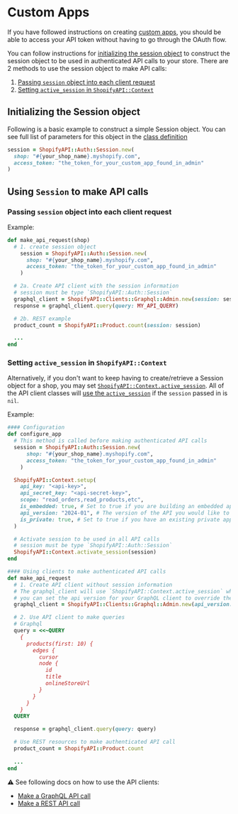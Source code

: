 # Custom Apps

If you have followed instructions on creating [custom apps](https://help.shopify.com/current/manual/apps/app-types/custom-apps), you should be able to access your API token without having to go through the OAuth flow.

You can follow instructions for [initializing the session object](#initializing-the-session-object) to construct the session object to be used in authenticated API calls to your store.  There are 2 methods to use the session object to make API calls:
1. [Passing `session` object into each client request](#passing-session-object-into-each-client-request)
2. [Setting `active_session` in `ShopifyAPI::Context`](#setting-active-session-in-shopifyapicontext)

## Initializing the Session object
Following is a basic example to construct a simple Session object. You can see full list of parameters for this object in the [class definition](https://github.com/Shopify/shopify-api-ruby/blob/main/lib/shopify_api/auth/session.rb)
```ruby
session = ShopifyAPI::Auth::Session.new(
  shop: "#{your_shop_name}.myshopify.com",
  access_token: "the_token_for_your_custom_app_found_in_admin"
)

```
## Using `Session` to make API calls

### Passing `session` object into each client request
Example:
```ruby
def make_api_request(shop)
  # 1. create session object
    session = ShopifyAPI::Auth::Session.new(
      shop: "#{your_shop_name}.myshopify.com",
      access_token: "the_token_for_your_custom_app_found_in_admin"
    )

  # 2a. Create API client with the session information
  # session must be type `ShopifyAPI::Auth::Session`
  graphql_client = ShopifyAPI::Clients::Graphql::Admin.new(session: session)
  response = graphql_client.query(query: MY_API_QUERY)

  # 2b. REST example
  product_count = ShopifyAPI::Product.count(session: session)

  ...
end
```

### Setting `active_session` in `ShopifyAPI::Context`
Alternatively, if you don't want to keep having to create/retrieve a Session object for a shop, you may set [`ShopifyAPI::Context.active_session`](https://github.com/Shopify/shopify-api-ruby/blob/main/lib/shopify_api/context.rb#L144).
All of the API client classes will [use the `active_session`](https://github.com/Shopify/shopify-api-ruby/blob/c3bb9d8f8b6053756149a4cf9299e059ec337544/lib/shopify_api/clients/http_client.rb#L13) if the `session` passed in is `nil`.

Example:
```ruby
#### Configuration
def configure_app
  # This method is called before making authenticated API calls
  session = ShopifyAPI::Auth::Session.new(
      shop: "#{your_shop_name}.myshopify.com",
      access_token: "the_token_for_your_custom_app_found_in_admin"
    )

  ShopifyAPI::Context.setup(
    api_key: "<api-key>",
    api_secret_key: "<api-secret-key>",
    scope: "read_orders,read_products,etc",
    is_embedded: true, # Set to true if you are building an embedded app
    api_version: "2024-01", # The version of the API you would like to use
    is_private: true, # Set to true if you have an existing private app
  )

  # Activate session to be used in all API calls
  # session must be type `ShopifyAPI::Auth::Session`
  ShopifyAPI::Context.activate_session(session)
end

#### Using clients to make authenticated API calls
def make_api_request
  # 1. Create API client without session information
  # The graphql_client will use `ShopifyAPI::Context.active_session` when making API calls
  # you can set the api version for your GraphQL client to override the api version in ShopifyAPI::Context
  graphql_client = ShopifyAPI::Clients::Graphql::Admin.new(api_version: "2024-07")

  # 2. Use API client to make queries
  # Graphql
  query = <<~QUERY
    {
      products(first: 10) {
        edges {
          cursor
          node {
            id
            title
            onlineStoreUrl
          }
        }
      }
    }
  QUERY

  response = graphql_client.query(query: query)

  # Use REST resources to make authenticated API call
  product_count = ShopifyAPI::Product.count
  
  ...
end

```

⚠️ See following docs on how to use the API clients:
- [Make a GraphQL API call](https://github.com/Shopify/shopify-api-ruby/blob/main/docs/usage/graphql.md)
- [Make a REST API call](https://github.com/Shopify/shopify-api-ruby/blob/main/docs/usage/rest.md)
